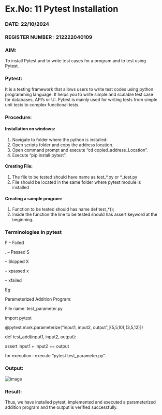 # Ex.No: 11   Pytest Installation

### DATE: 22/10/2024                                                                    
### REGISTER NUMBER : 212222040109

### AIM: 
To install Pytest and to write test cases for a program and to test using Pytest.
 
### Pytest:
It is a testing framework that allows users to write test codes using python programming
language. It helps you to write simple and scalable test case for databases, API’s or UI. Pytest
is mainly used for writing tests from simple unit tests to complex functional tests.

### Procedure:

#### Installation on windows:
1) Navigate to folder where the python is installed.
2) Open scripts folder and copy the address location.
3) Open command prompt and execute “cd copied_address_Location”.
4) Execute “pip install pytest”.
#### Creating File:
1) The file to be tested should have name as test_*.py or *_test.py
2) File should be located in the same folder where pytest module is installed
#### Creating a sample program:
1) Function to be tested should has name def test_*();
2) Inside the function the line to be tested should has assert keyword at the beginning.

### Terminologies in pytest

F – Failed

. – Passed S

– Skipped X

– xpassed x

– xfailed

Eg:

Parameterized Addition Program:

File name: test_parameter.py

import pytest

@pytest.mark.parameterize(“input1, input2, output”,[(5,5,10),(3,5,12)])

def test_add(input1, input2, output):

   assert input1 + input2 == output
   
for execution : execute “pytest test_parameter.py”.

### Output:

![image](https://github.com/user-attachments/assets/a122da05-40cd-4af5-ae8c-c0cfb7863bdc)


### Result:
Thus, we have installed pytest, implemented and executed a parameterized addition
program and the output is verified successfully.
